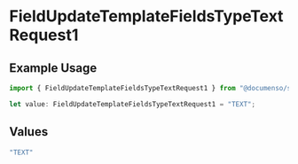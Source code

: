 # FieldUpdateTemplateFieldsTypeTextRequest1

## Example Usage

```typescript
import { FieldUpdateTemplateFieldsTypeTextRequest1 } from "@documenso/sdk-typescript/models/operations";

let value: FieldUpdateTemplateFieldsTypeTextRequest1 = "TEXT";
```

## Values

```typescript
"TEXT"
```